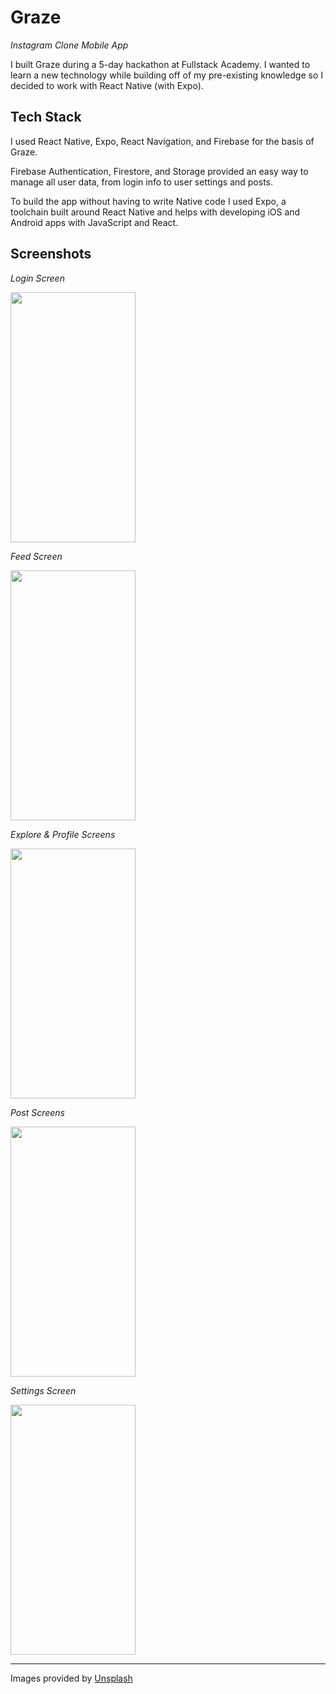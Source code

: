 # Graze

_Instagram Clone Mobile App_

I built Graze during a 5-day hackathon at Fullstack Academy. I wanted to learn a new technology while building off of my pre-existing knowledge so I decided to work with React Native (with Expo).

## Tech Stack

I used React Native, Expo, React Navigation, and Firebase for the basis of Graze.

Firebase Authentication, Firestore, and Storage provided an easy way to manage all user data, from login info to user settings and posts.

To build the app without having to write Native code I used Expo, a toolchain built around React Native and helps with developing iOS and Android apps with JavaScript and React.

## Screenshots

_Login Screen_

<img src="https://media.giphy.com/media/hpL2zfgR2ZxPKdM7kH/giphy.gif" width='200' height="400" />

_Feed Screen_

<img src="https://media.giphy.com/media/lpz0R1tEIaxmIJ8XtJ/giphy.gif" width='200' height="400" />

_Explore & Profile Screens_

<img src="https://media.giphy.com/media/RhGhPEalwS8aHTvNtr/giphy.gif" width='200' height="400" />

_Post Screens_

<img src="https://media.giphy.com/media/cKKKIfy0C4R1wGyq9Z/giphy.gif" width="200" height='400'/>

_Settings Screen_

<img src="https://media.giphy.com/media/WOwsipdVIwlFIuQzer/giphy.gif" width="200" height="400" />

---

Images provided by [Unsplash](https://unsplash.com/)
